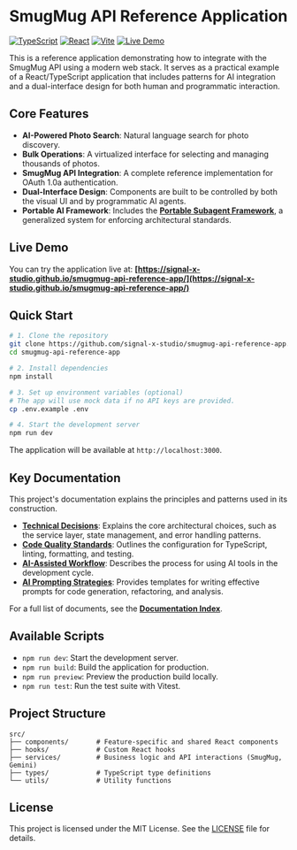 # SmugMug API Reference Application

[![TypeScript](https://img.shields.io/badge/TypeScript-5.8-blue)](https://www.typescriptlang.org/)
[![React](https://img.shields.io/badge/React-19.1-61dafb)](https://reactjs.org/)
[![Vite](https://img.shields.io/badge/Vite-5.4-646cff)](https://vitejs.dev/)
[![Live Demo](https://img.shields.io/badge/Live-Demo-blue)](https://signal-x-studio.github.io/smugmug-api-reference-app/)

This is a reference application demonstrating how to integrate with the SmugMug API using a modern web stack. It serves as a practical example of a React/TypeScript application that includes patterns for AI integration and a dual-interface design for both human and programmatic interaction.

## Core Features

-   **AI-Powered Photo Search**: Natural language search for photo discovery.
-   **Bulk Operations**: A virtualized interface for selecting and managing thousands of photos.
-   **SmugMug API Integration**: A complete reference implementation for OAuth 1.0a authentication.
-   **Dual-Interface Design**: Components are built to be controlled by both the visual UI and by programmatic AI agents.
-   **Portable AI Framework**: Includes the **[Portable Subagent Framework](portable-subagent-framework/)**, a generalized system for enforcing architectural standards.

## Live Demo

You can try the application live at: **[https://signal-x-studio.github.io/smugmug-api-reference-app/](https://signal-x-studio.github.io/smugmug-api-reference-app/)**

## Quick Start

```bash
# 1. Clone the repository
git clone https://github.com/signal-x-studio/smugmug-api-reference-app.git
cd smugmug-api-reference-app

# 2. Install dependencies
npm install

# 3. Set up environment variables (optional)
# The app will use mock data if no API keys are provided.
cp .env.example .env

# 4. Start the development server
npm run dev
```

The application will be available at `http://localhost:3000`.

## Key Documentation

This project's documentation explains the principles and patterns used in its construction.

-   **[Technical Decisions](./docs/architecture/technical-decisions.md)**: Explains the core architectural choices, such as the service layer, state management, and error handling patterns.
-   **[Code Quality Standards](./docs/development/code-quality.md)**: Outlines the configuration for TypeScript, linting, formatting, and testing.
-   **[AI-Assisted Workflow](./docs/development/ai-workflow.md)**: Describes the process for using AI tools in the development cycle.
-   **[AI Prompting Strategies](./docs/development/prompting-strategies.md)**: Provides templates for writing effective prompts for code generation, refactoring, and analysis.

For a full list of documents, see the **[Documentation Index](./docs/README.md)**.

## Available Scripts

-   `npm run dev`: Start the development server.
-   `npm run build`: Build the application for production.
-   `npm run preview`: Preview the production build locally.
-   `npm run test`: Run the test suite with Vitest.

## Project Structure

```
src/
├── components/       # Feature-specific and shared React components
├── hooks/            # Custom React hooks
├── services/         # Business logic and API interactions (SmugMug, Gemini)
├── types/            # TypeScript type definitions
└── utils/            # Utility functions
```

## License

This project is licensed under the MIT License. See the [LICENSE](LICENSE) file for details.